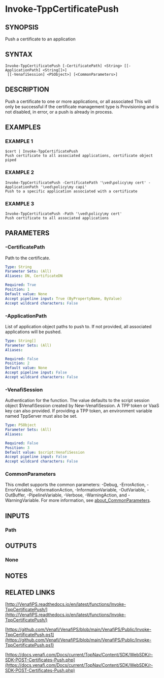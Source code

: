 # Invoke-TppCertificatePush

## SYNOPSIS
Push a certificate to an application

## SYNTAX

```
Invoke-TppCertificatePush [-CertificatePath] <String> [[-ApplicationPath] <String[]>]
 [[-VenafiSession] <PSObject>] [<CommonParameters>]
```

## DESCRIPTION
Push a certificate to one or more applications, or all associated
This will only be successful if the certificate management type is Provisioning and is not disabled, in error, or a push is already in process.

## EXAMPLES

### EXAMPLE 1
```
$cert | Invoke-TppCertificatePush
Push certificate to all associated applications, certificate object piped
```

### EXAMPLE 2
```
Invoke-TppCertificatePush -CertificatePath '\ved\policy\my cert' -ApplicationPath '\ved\policy\my capi'
Push to a specific application associated with a certificate
```

### EXAMPLE 3
```
Invoke-TppCertificatePush -Path '\ved\policy\my cert'
Push certificate to all associated applications
```

## PARAMETERS

### -CertificatePath
Path to the certificate.

```yaml
Type: String
Parameter Sets: (All)
Aliases: DN, CertificateDN

Required: True
Position: 1
Default value: None
Accept pipeline input: True (ByPropertyName, ByValue)
Accept wildcard characters: False
```

### -ApplicationPath
List of application object paths to push to.
If not provided, all associated applications will be pushed.

```yaml
Type: String[]
Parameter Sets: (All)
Aliases:

Required: False
Position: 2
Default value: None
Accept pipeline input: False
Accept wildcard characters: False
```

### -VenafiSession
Authentication for the function.
The value defaults to the script session object $VenafiSession created by New-VenafiSession.
A TPP token or VaaS key can also provided.
If providing a TPP token, an environment variable named TppServer must also be set.

```yaml
Type: PSObject
Parameter Sets: (All)
Aliases:

Required: False
Position: 3
Default value: $script:VenafiSession
Accept pipeline input: False
Accept wildcard characters: False
```

### CommonParameters
This cmdlet supports the common parameters: -Debug, -ErrorAction, -ErrorVariable, -InformationAction, -InformationVariable, -OutVariable, -OutBuffer, -PipelineVariable, -Verbose, -WarningAction, and -WarningVariable. For more information, see [about_CommonParameters](http://go.microsoft.com/fwlink/?LinkID=113216).

## INPUTS

### Path
## OUTPUTS

### None
## NOTES

## RELATED LINKS

[http://VenafiPS.readthedocs.io/en/latest/functions/Invoke-TppCertificatePush/](http://VenafiPS.readthedocs.io/en/latest/functions/Invoke-TppCertificatePush/)

[https://github.com/Venafi/VenafiPS/blob/main/VenafiPS/Public/Invoke-TppCertificatePush.ps1](https://github.com/Venafi/VenafiPS/blob/main/VenafiPS/Public/Invoke-TppCertificatePush.ps1)

[https://docs.venafi.com/Docs/current/TopNav/Content/SDK/WebSDK/r-SDK-POST-Certificates-Push.php](https://docs.venafi.com/Docs/current/TopNav/Content/SDK/WebSDK/r-SDK-POST-Certificates-Push.php)

